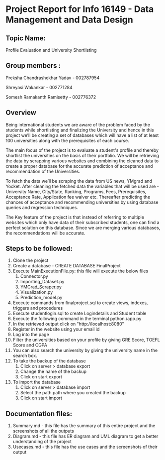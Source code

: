 # Project Report for Info 16149 - Data Management and Data Design


## Topic Name:  
Profile Evaluation and University Shortlisting
<br />

## Group members :

Preksha Chandrashekhar Yadav - 002787954

Shreyasi Wakankar - 002771284

Somesh Ramakanth Ramisetty - 002776372

## Overview 

Being international students we are aware of the problem faced by the students while shortlisting and finalizing the University and hence in this project we’ll be creating a set of databases which will have a list of at least 100 universities along with the prerequisites of each course. 

The main focus of the project is to evaluate a student's profile and thereby shortlist the universities on the basis of their portfolio. We will be retrieving the data by scrapping various websites and combining the cleaned data to create a proper database for the accurate prediction of acceptance and recommendation of the Universities.

To fetch the data we’ll be scraping the data from US news, YMgrad and Yocket. After cleaning the fetched  data the variables that will be used are - University Name, City/State, Ranking, Programs, Fees, Prerequisites, Acceptance Rate, Application fee waiver etc. Thereafter predicting the chances of acceptance and recommending universities  by using database queries and  regression techniques.

The Key feature of the project is that instead of referring to multiple websites which only have data of their subscribed students, one can find a perfect solution on this database. Since we are merging various databases, the recommendations will be accurate. 



## Steps to be followed:
1. Clone the project
2. Create a database - CREATE DATABASE FinalProject
3. Execute MainExecutionFile.py: this file will execute the below files
    1. Connector.py
    2. Importing_Dataset.py
    3. YMGrad_Scraper.py
    4. Visualization.py
    5. Prediction_model.py
4. Execute commands from finalproject.sql to create views, indexes, triggers and procedures
5. Execute studentlogin.sql to create Logindetails and Student table
6. Execute the following command in the terminal
    python./app.py
7. In the retrieved output click on "http://localhost:8080"
8. Register in the website using your email id
9. Log into the page 
10. Filter the universities based on your profile by giving GRE Score, TOEFL Score and CGPA
11. You can also search the university by giving the university name in the search box.
12. To take the backup of the database
    1. Click on server > database export
    2. Change the name of the backup
    3. Click on start export
13. To import the database
    1. Click on server > database import
    2. Select the path path where you created the backup
    3. Click on start import



## Documentation files:
1. Summary.md - this file has the summary of this entire project and the screenshots of all the outputs
2. Diagram.md - this file has ER diagram and UML diagram to get a better understanding of the project
3. Usecases.md - this file has the use cases and the screenshots of their output
